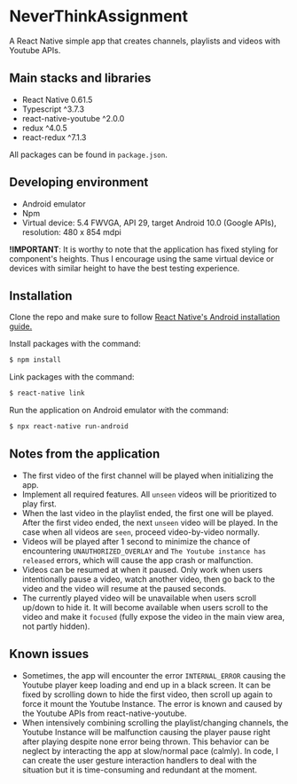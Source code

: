 # NeverThinkAssignment

A React Native simple app that creates channels, playlists and videos with Youtube APIs.

## Main stacks and libraries
- React Native 0.61.5
- Typescript ^3.7.3
- react-native-youtube ^2.0.0
- redux ^4.0.5
- react-redux ^7.1.3

All packages can be found in `package.json`.

## Developing environment
- Android emulator
- Npm
- Virtual device: 5.4 FWVGA, API 29, target Android 10.0 (Google APIs), resolution: 480 x 854 mdpi

<strong>!IMPORTANT</strong>: It is worthy to note that the application has fixed styling for component's heights. Thus I encourage using the same virtual
device or devices with similar height to have the best testing experience.

## Installation
Clone the repo and make sure to follow <a href="https://facebook.github.io/react-native/docs/getting-started">React Native's Android installation guide.</a>

Install packages with the command:
```bash
$ npm install
```

Link packages with the command:
```bash
$ react-native link
```

Run the application on Android emulator with the command:
```bash
$ npx react-native run-android
```
## Notes from the application
- The first video of the first channel will be played when initializing the app.
- Implement all required features. All `unseen` videos will be prioritized to play first. 
- When the last video in the playlist ended, the first one will be played. After the first video ended, the next `unseen` video will be played. In the case when all videos are `seen`, proceed video-by-video normally.
- Videos will be played after 1 second to minimize the chance of encountering `UNAUTHORIZED_OVERLAY` and `The Youtube instance has released` errors, which will cause the app crash or malfunction.
- Videos can be resumed at when it paused. Only work when users intentionally pause a video, watch another video, then go back to the video and the video will resume at the paused seconds.
- The currently played video will be unavailable when users scroll up/down to hide it. It will become available when users scroll to the video and make it `focused` (fully expose the video in the main view area, not partly hidden).

## Known issues
- Sometimes, the app will encounter the error `INTERNAL_ERROR` causing the Youtube player keep loading and end up in a black screen. It can be fixed by scrolling down to hide the first video, then scroll up again to force it mount the Youtube Instance. The error is known and caused by the Youtube APIs from react-native-youtube.
- When intensively combining scrolling the playlist/changing channels, the Youtube Instance will be malfunction causing the player pause right after playing despite none error being thrown. This behavior can be neglect by interacting the app at slow/normal pace (calmly).
In code, I can create the user gesture interaction handlers to deal with the situation but it is time-consuming and redundant at the moment.
